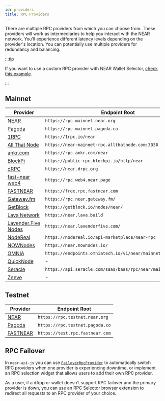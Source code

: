 ```yaml
---
id: providers
title: RPC Providers
---
```


There are multiple RPC providers from which you can choose from. These providers will work as intermediaries to help you interact with the NEAR network.
You'll experience different latency levels depending on the provider's location. You can potentially use multiple providers for redundancy and
balancing.

:::tip

If you want to use a custom RPC provider with NEAR Wallet Selector, [check this example](../../2.build/4.web3-apps/integrate-contracts.md#setting-customs-rpc-endpoints).

:::

## Mainnet

| Provider                                                                   | Endpoint Root                                                |
| -------------------------------------------------------------------------- | ------------------------------------------------------------ |
| [NEAR](setup.md)                                                           | `https://rpc.mainnet.near.org`                               |
| [Pagoda](https://www.pagoda.co/console)                                    | `https://rpc.mainnet.pagoda.co`                              |
| [1RPC](https://docs.1rpc.io/overview/about-1rpc)                           | `https://1rpc.io/near`                                       |
| [All That Node](https://docs.allthatnode.com/protocols/near/)              | `https://near-mainnet-rpc.allthatnode.com:3030`              |
| [ankr.com](https://www.ankr.com/docs/rpc-service/chains/chains-list/#near) | `https://rpc.ankr.com/near`                                  |
| [BlockPi](https://chains.blockpi.io/#/near)                                | `https://public-rpc.blockpi.io/http/near`                    |
| [dRPC](https://drpc.org/)                                                  | `https://near.drpc.org`                                      |
| [fast-near web4](https://github.com/vgrichina/fast-near)                   | `https://rpc.web4.near.page`                                 |
| [FASTNEAR](https://fastnear.com)                                           | `https://free.rpc.fastnear.com`                              |
| [Gateway.fm](https://gateway.fm/)                                          | `https://rpc.near.gateway.fm/`                               |
| [GetBlock](https://getblock.io/nodes/near/)                                | `https://getblock.io/nodes/near/`                            |
| [Lava Network](https://www.lavanet.xyz/get-started/near)                   | `https://near.lava.build`                                    |
| [Lavender.Five Nodes](https://lavenderfive.com/)                           | `https://near.lavenderfive.com/`                             |
| [NodeReal](https://nodereal.io)                                            | `https://nodereal.io/api-marketplace/near-rpc`               |
| [NOWNodes](https://nownodes.io/)                                           | `https://near.nownodes.io/`                                  |
| [OMNIA](https://omniatech.io)                                              | `https://endpoints.omniatech.io/v1/near/mainnet/public`      |
| [QuickNode](https://www.quicknode.com/chains/near)                         | -                                                            |
| [Seracle](https://docs.seracle.com/)                                       | `https://api.seracle.com/saas/baas/rpc/near/mainnet/public/` |
| [Zeeve](https://www.zeeve.io/)                                             | -                                                            |

## Testnet

| Provider                                                                   | Endpoint Root                                                |
| -------------------------------------------------------------------------- | ------------------------------------------------------------ |
| [NEAR](setup.md)                                                           | `https://rpc.testnet.near.org`                               |
| [Pagoda](https://www.pagoda.co/console)                                    | `https://rpc.testnet.pagoda.co`                              |
| [FASTNEAR](https://fastnear.com)                                           | `https://test.rpc.fastnear.com`                              |

## RPC Failover

In `near-api-js` you can use [`FailoverRpcProvider`](../../4.tools/near-api-js/quick-reference.md#rpc-failover) to automatically switch RPC providers when one provider is experiencing downtime, or implement an RPC selection widget that allows users to add their own RPC provider.

As a user, if a dApp or wallet doesn't support RPC failover and the primary provider is down, you can use an RPC Selector browser extension to redirect all requests to an RPC provider of your choice.
